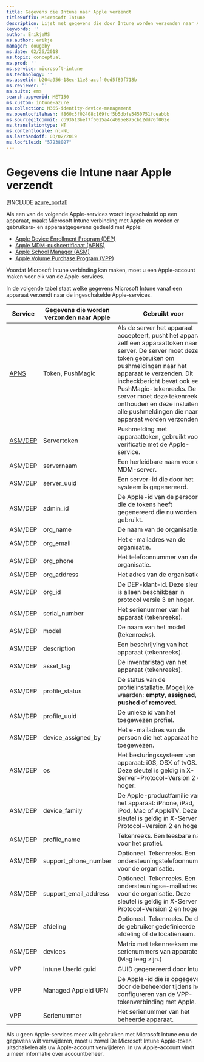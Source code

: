```yaml
---
title: Gegevens die Intune naar Apple verzendt
titleSuffix: Microsoft Intune
description: Lijst met gegevens die door Intune worden verzonden naar Apple.
keywords: ''
author: ErikjeMS
ms.author: erikje
manager: dougeby
ms.date: 02/26/2018
ms.topic: conceptual
ms.prod: ''
ms.service: microsoft-intune
ms.technology: ''
ms.assetid: b204a956-18ec-11e8-accf-0ed5f89f718b
ms.reviewer: ''
ms.suite: ems
search.appverid: MET150
ms.custom: intune-azure
ms.collection: M365-identity-device-management
ms.openlocfilehash: f860c3f02408c169fcf5b5dbfe5450751fceabbb
ms.sourcegitcommit: cb93613bef7f6015a4c4095e875cb12dd76f002e
ms.translationtype: HT
ms.contentlocale: nl-NL
ms.lasthandoff: 03/02/2019
ms.locfileid: "57238027"
---
```

# <a name="data-intune-sends-to-apple"></a>Gegevens die Intune naar Apple verzendt

[!INCLUDE [azure_portal](./includes/azure_portal.md)]

Als een van de volgende Apple-services wordt ingeschakeld op een apparaat, maakt Microsoft Intune verbinding met Apple en worden er gebruikers- en apparaatgegevens gedeeld met Apple: 

- [Apple Device Enrollment Program (DEP)](device-enrollment-program-enroll-ios.md)
- [Apple MDM-pushcertificaat (APNS)](apple-mdm-push-certificate-get.md)
- [Apple School Manager (ASM)](https://docs.microsoft.com/schooldatasync/apple-school-manager-integration-with-intune-for-education-and-school-data-sync)
- [Apple Volume Purchase Program (VPP)](vpp-apps-ios.md)

Voordat Microsoft Intune verbinding kan maken, moet u een Apple-account maken voor elk van de Apple-services.

In de volgende tabel staat welke gegevens Microsoft Intune vanaf een apparaat verzendt naar de ingeschakelde Apple-services. 

| Service | Gegevens die worden verzonden naar Apple | Gebruikt voor |
|---|---| ---|
| [APNS](https://developer.apple.com/library/content/documentation/Miscellaneous/Reference/MobileDeviceManagementProtocolRef/3-MDM_Protocol/MDM_Protocol.html#//apple_ref/doc/uid/TP40017387-CH3-SW2) | Token, PushMagic | Als de server het apparaat accepteert, pusht het apparaat zelf een apparaattoken naar de server. De server moet deze token gebruiken om pushmeldingen naar het apparaat te verzenden. Dit incheckbericht bevat ook een PushMagic-tekenreeks. De server moet deze tekenreeks onthouden en deze insluiten in alle pushmeldingen die naar het apparaat worden verzonden. |
| [ASM/DEP](https://developer.apple.com/library/content/documentation/Miscellaneous/Reference/MobileDeviceManagementProtocolRef/3-MDM_Protocol/MDM_Protocol.html#//apple_ref/doc/uid/TP40017387-CH3-SW2) | Servertoken | Pushmelding met apparaattoken, gebruikt voor verificatie met de Apple-service. |
| ASM/DEP | servernaam | Een herleidbare naam voor de MDM-server. |
| ASM/DEP | server_uuid | Een server-id die door het systeem is gegenereerd. |
| ASM/DEP | admin_id | De Apple-id van de persoon die de tokens heeft gegenereerd die nu worden gebruikt. |
| ASM/DEP | org_name | De naam van de organisatie. |
| ASM/DEP | org_email | Het e-mailadres van de organisatie. |
| ASM/DEP | org_phone | Het telefoonnummer van de organisatie. |
| ASM/DEP | org_address | Het adres van de organisatie. |
| ASM/DEP | org_id | De DEP-klant-id. Deze sleutel is alleen beschikbaar in protocol versie 3 en hoger. |
| ASM/DEP | serial_number | Het serienummer van het apparaat (tekenreeks). |
| ASM/DEP | model | De naam van het model (tekenreeks). |
| ASM/DEP | description | Een beschrijving van het apparaat (tekenreeks). |
| ASM/DEP | asset_tag | De inventaristag van het apparaat (tekenreeks). |
| ASM/DEP | profile_status | De status van de profielinstallatie. Mogelijke waarden: **empty**, **assigned**, **pushed** of **removed**. |
| ASM/DEP | profile_uuid | De unieke id van het toegewezen profiel. |
| ASM/DEP | device_assigned_by | Het e-mailadres van de persoon die het apparaat heeft toegewezen. |
| ASM/DEP | os | Het besturingssysteem van het apparaat: iOS, OSX of tvOS. Deze sleutel is geldig in X-Server-Protocol-Version 2 en hoger. |
| ASM/DEP | device_family | De Apple-productfamilie van het apparaat: iPhone, iPad, iPod, Mac of AppleTV. Deze sleutel is geldig in X-Server-Protocol-Version 2 en hoger. |
| ASM/DEP | profile_name | Tekenreeks. Een leesbare naam voor het profiel. |
| ASM/DEP | support_phone_number | Optioneel. Tekenreeks. Een ondersteuningstelefoonnummer voor de organisatie. |
| ASM/DEP | support_email_address | Optioneel. Tekenreeks. Een ondersteuningse-mailadres voor de organisatie. Deze sleutel is geldig in X-Server-Protocol-Version 2 en hoger. |
| ASM/DEP | afdeling | Optioneel. Tekenreeks. De door de gebruiker gedefinieerde afdeling of de locatienaam. |
| ASM/DEP | devices | Matrix met tekenreeksen met serienummers van apparaten. (Mag leeg zijn.) |
| VPP | Intune UserId guid | GUID gegenereerd door Intune. |
| VPP | Managed AppleId UPN | De Apple-id die is opgegeven door de beheerder tijdens het configureren van de VPP-tokenverbinding met Apple. |
| VPP | Serienummer | Het serienummer van het beheerde apparaat. |

Als u geen Apple-services meer wilt gebruiken met Microsoft Intune en u de gegevens wilt verwijderen, moet u zowel De Microsoft Intune Apple-token uitschakelen als uw Apple-account verwijderen. In uw Apple-account vindt u meer informatie over accountbeheer.


